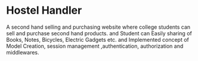 # Hostel Handler
A second hand selling and purchasing website where college students can sell and purchase second hand products. and Student can Easily sharing of Books, Notes, Bicycles, Electric Gadgets
etc. and Implemented concept of Model Creation, session management ,authentication, authorization and middlewares.

